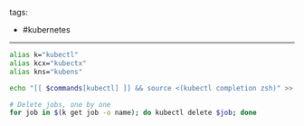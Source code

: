 tags:
- #kubernetes

---

```sh
alias k="kubectl"
alias kcx="kubectx"
alias kns="kubens"
```

```sh
echo "[[ $commands[kubectl] ]] && source <(kubectl completion zsh)" >> ~/.zshrc # add autocomplete permanently to your zsh shell
```

```sh
# Delete jobs, one by one
for job in $(k get job -o name); do kubectl delete $job; done
```
